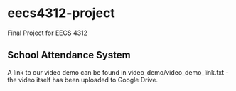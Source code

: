 # eecs4312-project
Final Project for EECS 4312

## School Attendance System

A link to our video demo can be found in video_demo/video_demo_link.txt - the video itself has been uploaded to Google Drive.

